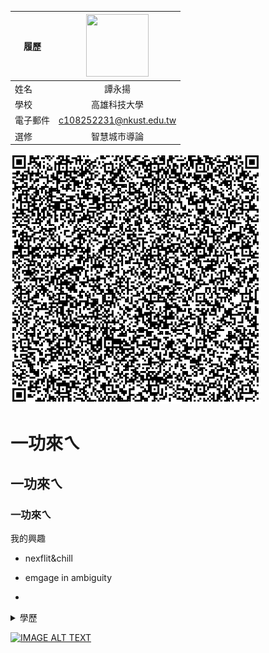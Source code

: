 |      履歷        |<img src="https://storage.qoo-img.com/cimg/note/2022/04/27/5f4f0becd4ae727466c1689248e94933.jpeg" width=100 height=100/>|
| ---------------- |:-----------------------------:|
| 姓名             | 譚永揚                  |
| 學校             | 高雄科技大學                  |
| 電子郵件         | c108252231@nkust.edu.tw          |
| 選修             | 智慧城市導論                  |


![這是一張圖片.](https://raw.githubusercontent.com/nickkktyy/nickkktyy/7953edd1c13fabb456372f754e715f6c3bb71fed/%E4%B8%8B%E8%BC%89.png)

# 一功來ㄟ
## 一功來ㄟ
###  一功來ㄟ

我的興趣
- nexflit&chill
 - emgage in ambiguity

 - 
<details><summary>學歷 </summary><blockquote>

<details><summary> 高雄科技大學 </summary><blockquote>

<details><summary> 高雄科技大學四年級 </summary><blockquote>

~~~
n
i
c
k
k
~~~
</blockquote></details>
</blockquote></details>
</blockquote></details>

[![IMAGE ALT TEXT](http://img.youtube.com/vi/LKdJPTTCs_8/0.jpg)](https://www.youtube.com/watch?v=LKdJPTTCs_8 "YOUR_VIDEO_TITLE")
